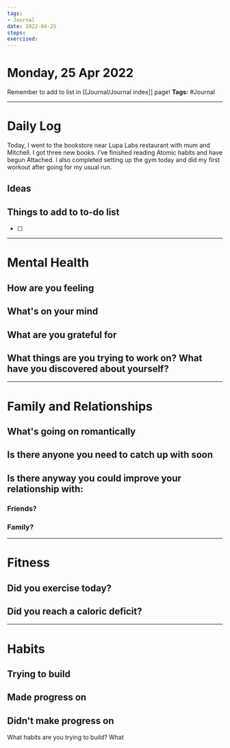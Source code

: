 ```yaml
---
tags: 
- Journal
date: 2022-04-25
steps:
exercised:
---
```

# Monday, 25 Apr 2022

Remember to add to list in [[Journal/Journal index]] page!
**Tags:** #Journal 

---
# Daily Log
Today, I went to the bookstore near Lupa Labs restaurant with mum and Mitchell. I got three new books. I've finished reading Atomic habits and have begun Attached. I also completed setting up the gym today and did my first workout after going for my usual run. 

## Ideas 

## Things to add to to-do list
- [ ] 

---
# Mental Health
## How are you feeling

## What's on your mind

## What are you grateful for

## What things are you trying to work on? What have you discovered about yourself?

---
# Family and Relationships

## What's going on romantically

## Is there anyone you need to catch up with soon

## Is there anyway you could improve your relationship with:
### Friends?

### Family?


---
# Fitness
## Did you exercise today?

## Did you reach a caloric deficit?

---
# Habits
## Trying to build

## Made progress on

## Didn't make progress on
What habits are you trying to build? What


